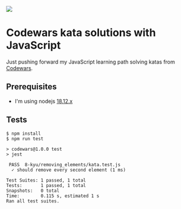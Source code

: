 ![](https://www.codewars.com/users/pabloxio/badges/large)

# Codewars kata solutions with JavaScript

Just pushing forward my JavaScript learning path solving katas from [Codewars](https://www.codewars.com/dashboard).

## Prerequisites

- I'm using nodejs [18.12.x](https://nodejs.org/en/)

## Tests


```shell
$ npm install
$ npm run test

> codewars@1.0.0 test
> jest

 PASS  8-kyu/removing_elements/kata.test.js
  ✓ should remove every second element (1 ms)

Test Suites: 1 passed, 1 total
Tests:       1 passed, 1 total
Snapshots:   0 total
Time:        0.115 s, estimated 1 s
Ran all test suites.
```
